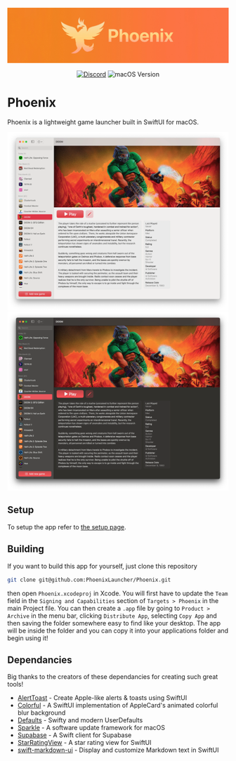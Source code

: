![Phoenix's Banner](/Images/phoenix-banner-small.jpg)

<div align="center">

  [![Discord](https://img.shields.io/discord/1059670439917527140?style=for-the-badge&logo=discord)](https://discord.gg/ZJdbcafA9Q)
  ![macOS Version](https://img.shields.io/badge/macos-13%2B-brightgreen?style=for-the-badge)
</div>

# Phoenix

Phoenix is a lightweight game launcher built in SwiftUI for macOS. 

![Screenshot of Phoenix in light mode](/Images/phoenix-light-compressed.webp#gh-light-mode-only)
![Screenshot of Phoenix in dark mode](/Images/phoenix-dark-compressed.webp#gh-dark-mode-only)

## Setup

To setup the app refer to [the setup page](https://github.com/phoenixlauncher/phoenix/wiki/1.-Setup).

## Building

If you want to build this app for yourself, just clone this repository

```bash
git clone git@github.com:PhoenixLauncher/Phoenix.git
```

then open `Phoenix.xcodeproj` in Xcode. You will first have to update the `Team` field in the `Signing and Capabilities` section of `Targets > Phoenix` in the main Project file. You can then create a `.app` file by going to `Product > Archive` in the menu bar, clicking `Distribute App`, selecting `Copy App` and then saving the folder somewhere easy to find like your desktop. The app will be inside the folder and you can copy it into your applications folder and begin using it!

## Dependancies

Big thanks to the creators of these dependancies for creating such great tools!

- [AlertToast](https://github.com/elai950/AlertToast) - Create Apple-like alerts & toasts using SwiftUI
- [Colorful](https://github.com/Lakr233/Colorful) - A SwiftUI implementation of AppleCard's animated colorful blur background
- [Defaults](https://github.com/sindresorhus/Defaults) - Swifty and modern UserDefaults
- [Sparkle](https://github.com/sparkle-project/Sparkle) - A software update framework for macOS
- [Supabase](https://github.com/supabase-community/supabase-swift) - A Swift client for Supabase
- [StarRatingView](https://github.com/magickworx/StarRatingViewSwiftUI) - A star rating view for SwiftUI
- [swift-markdown-ui](https://github.com/gonzalezreal/swift-markdown-ui) - Display and customize Markdown text in SwiftUI

